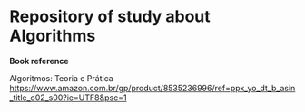 #  Repository of study about Algorithms


<b>Book reference</b>


Algoritmos: Teoria e Prática<br/>
https://www.amazon.com.br/gp/product/8535236996/ref=ppx_yo_dt_b_asin_title_o02_s00?ie=UTF8&psc=1